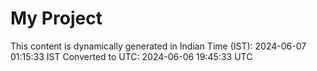 # My Project

This content is dynamically generated in Indian Time (IST): 2024-06-07 01:15:33 IST
Converted to UTC: 2024-06-06 19:45:33 UTC
